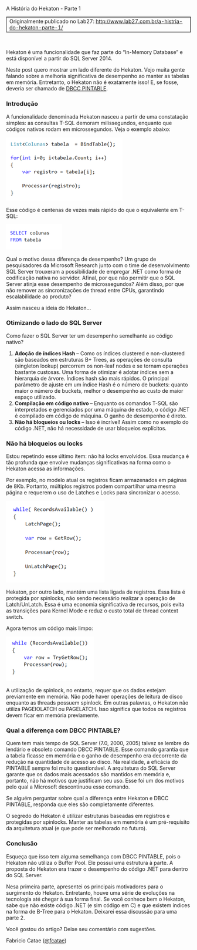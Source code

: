 <a link='https://blogs.msdn.microsoft.com/fcatae/2017/03/06/historia-do-hekaton-parte-1/'>A História do Hekaton - Parte 1</a>
<table cellspacing="5" cellpadding="2" border="1">
<tbody>
<tr>
<td valign="top">Originalmente publicado no Lab27: <a href="http://www.lab27.com.br/a-histria-do-hekaton-parte-1/" title="http://www.lab27.com.br/a-histria-do-hekaton-parte-1/">http://www.lab27.com.br/a-histria-do-hekaton-parte-1/</a></td>
</tr>
</tbody>
</table>
&nbsp;

Hekaton é uma funcionalidade que faz parte do “In-Memory Database” e está disponível a partir do SQL Server 2014.

Neste post quero mostrar um lado diferente do Hekaton. Vejo muita gente falando sobre a melhoria significativa de desempenho ao manter as tabelas em memória. Entretanto, o Hekaton não é exatamente isso! E, se fosse, deveria ser chamado de <a href="https://technet.microsoft.com/en-us/library/ms178015(v=sql.90).aspx">DBCC PINTABLE</a>.
<h3>Introdução</h3>
A funcionalidade denominada Hekaton nasceu a partir de uma constatação simples: as consultas T-SQL demoram milissegundos, enquanto que códigos nativos rodam em microssegundos. Veja o exemplo abaixo:

<a href="images\image.png"><img title="image" border="0" alt="image" src="images\image_thumb.png" width="318" height="172" /></a>

Esse código é centenas de vezes mais rápido do que o equivalente em T-SQL:

<a href="images\image1.png"><img title="image" border="0" alt="image" src="images\image_thumb1.png" width="153" height="69" /></a>

Qual o motivo dessa diferença de desempenho? Um grupo de pesquisadores da Microsoft Research junto com o time de desenvolvimento SQL Server trouxeram a possibilidade de empregar .NET como forma de codificação nativa no servidor. Afinal, por que não permitir que o SQL Server atinja esse desempenho de microssegundos? Além disso, por que não remover as sincronizações de thread entre CPUs, garantindo escalabilidade ao produto?

Assim nasceu a ideia do Hekaton…
<h3>Otimizando o lado do SQL Server</h3>
Como fazer o SQL Server ter um desempenho semelhante ao código nativo?
<ol>
 	<li><strong>Adoção de índices Hash </strong>– Como os índices clustered e non-clustered são baseados em estruturas B+ Trees, as operações de consulta (singleton lookup) percorrem os non-leaf nodes e se tornam operações bastante custosas. Uma forma de otimizar é adotar índices sem a hierarquia de árvore. Índices hash são mais rápidos. O principal parâmetro de ajuste em um índice Hash é o número de buckets: quanto maior o número de buckets, melhor o desempenho ao custo de maior espaço utilizado.</li>
 	<li><strong>Compilação em código nativo </strong>– Enquanto os comandos T-SQL são interpretados e gerenciados por uma máquina de estado, o código .NET é compilado em código de máquina. O ganho de desempenho é direto.</li>
 	<li><strong>Não há bloqueios ou locks </strong>– Isso é incrível! Assim como no exemplo do código .NET, não há necessidade de usar bloqueios explícitos.</li>
</ol>
<h3>Não há bloqueios ou locks</h3>
Estou repetindo esse último item: não há locks envolvidos. Essa mudança é tão profunda que envolve mudanças significativas na forma como o Hekaton acessa as informações.

Por exemplo, no modelo atual os registros ficam armazenados em páginas de 8Kb. Portanto, múltiplos registros podem compartilhar uma mesma página e requerem o uso de Latches e Locks para sincronizar o acesso.

<a href="images\image2.png"><img title="image" border="0" alt="image" src="images\image_thumb2.png" width="268" height="223" /></a>

Hekaton, por outro lado, mantém uma lista ligada de registros. Essa lista é protegida por spinlocks, não sendo necessário realizar a operação de Latch/UnLatch. Essa é uma economia significativa de recursos, pois evita as transições para Kernel Mode e reduz o custo total de thread context switch.

Agora temos um código mais limpo:

<a href="images\image3.png"><img title="image" border="0" alt="image" src="images\image_thumb3.png" width="240" height="121" /></a>

A utilização de spinlock, no entanto, requer que os dados estejam previamente em memória. Não pode haver operações de leitura de disco enquanto as threads possuem spinlock. Em outras palavras, o Hekaton não utiliza PAGEIOLATCH ou PAGELATCH. Isso significa que todos os registros devem ficar em memória previamente.
<h3>Qual a diferença com DBCC PINTABLE?</h3>
Quem tem mais tempo de SQL Server (7.0, 2000, 2005) talvez se lembre do lendário e obsoleto comando DBCC PINTABLE. Esse comando garantia que a tabela ficasse em memória e o ganho de desempenho era decorrente da redução na quantidade de acesso ao disco. Na realidade, a eficácia do PINTABLE sempre foi muito questionável. A arquitetura do SQL Server garante que os dados mais acessados são mantidos em memória e, portanto, não há motivos que justificam seu uso. Esse foi um dos motivos pelo qual a Microsoft descontinuou esse comando.

Se alguém perguntar sobre qual a diferença entre Hekaton e DBCC PINTABLE, responda que eles são completamente diferentes.

O segredo do Hekaton é utilizar estruturas baseadas em registros e protegidas por spinlocks. Manter as tabelas em memória é um pré-requisito da arquitetura atual (e que pode ser melhorado no futuro).
<h3>Conclusão</h3>
Esqueça que isso tem alguma semelhança com DBCC PINTABLE, pois o Hekaton não utiliza o Buffer Pool. Ele possui uma estrutura à parte. A proposta do Hekaton era trazer o desempenho do código .NET para dentro do SQL Server.

Nesa primeira parte, apresentei os principais motivadores para o surgimento do Hekaton. Entretanto, houve uma série de evoluções na tecnologia até chegar à sua forma final. Se você conhece bem o Hekaton, sabe que não existe código .NET (e sim código em C) e que existem índices na forma de B-Tree para o Hekaton. Deixarei essa discussão para uma parte 2.

Você gostou do artigo? Deixe seu comentário com sugestões.

Fabricio Catae (<a href="http://twitter.com/fcatae">@fcatae</a>)
